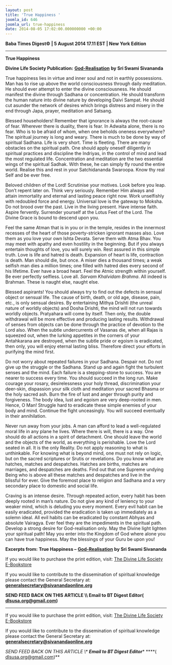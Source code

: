 ```yaml
---
layout: post
title: 'True Happiness '
joomla_id: 646
joomla_url: true-happiness
date: 2014-08-05 17:02:00.000000000 +00:00
---
```

  




































**Baba Times Digest© | 5 August 2014 17.11 EST | New York Edition**

* * *

 **True Happiness**

**Divine Life Society Publication:** [**God-Realisation**](http://www.dlshq.org/discourse/aug2014.htm) **by Sri Swami Sivananda**

True happiness lies in virtue and inner soul and not in earthly possessions. Man has to rise up above the world consciousness through daily meditation. He should ever attempt to enter the divine consciousness. He should manifest the divine through Sadhana or concentration. He should transform the human nature into divine nature by developing Daivi Sampat. He should cut asunder the network of desires which brings distress and misery in the end through Japa, prayer, meditation and Satsang.

Blessed householders! Remember that ignorance is always the root-cause of fear. Wherever there is duality, there is fear. In Adwaita alone, there is no fear. Who is to be afraid of whom, when one beholds oneness everywhere? The spiritual journey is long and weary. There is much to be done by way of spiritual Sadhana. Life is very short. Time is fleeting. There are many obstacles on the spiritual path. One should apply oneself diligently in spiritual practices and discipline the Indriyas, in the control of mind and lead the most regulated life. Concentration and meditation are the two essential wings of the spiritual Sadhak. With these, he can simply fly round the entire world. Realise this and rest in your Satchidananda Swaroopa. Know thy real Self and be ever free.

Beloved children of the Lord! Scrutinise your motives. Look before you leap. Don’t repent later on. Think very seriously. Remember Him always and attain immortality and eternal and lasting peace right now. Work unselfishly with redoubled force and energy. Universal love is the gateway to Moksha. Do not brood over the past. Live in the living present. Have intense faith. Aspire fervently. Surrender yourself at the Lotus Feet of the Lord. The Divine Grace is bound to descend upon you.

Feel the same Atman that is in you or in the temple, resides in the innermost recesses of the heart of those poverty-stricken ignorant masses also. Love them as you love your own Ishta Devata. Serve them with Atma Bhav. You may meet with apathy and even hostility in the beginning. But if you always entertain thoughts of love, you will surely win. Rest assured in this simple truth. Love is life and hatred is death. Expansion of heart is life, contraction is death. Man should die, but once. A miser dies a thousand times; a weak selfish man dies a million times; one filled with hatred dies every second of his lifetime. Ever have a broad heart. Feel the Atmic strength within yourself. Be ever perfectly selfless. Love all. _Sarvam Khalvidam Brahma_. All indeed is Brahman. These is naught else, naught else.

Blessed aspirants! You should always try to find out the defects in sensual object or sensual life. The cause of birth, death, or old age, disease, pain, etc., is only sensual desires. By entertaining Mithya Drishti (the unreal nature of worldly objects) and Dosha Drishti, the mind will not run towards worldly objects. Pratyahara will come by itself. Then only, the double withdrawal will be more effective and producing lasting results. Withdrawal of senses from objects can be done through the practice of devotion to the Lord also. When the subtle undercurrents of Vasanas die, when all Rajas is squeezed out, when the lurking appetites in the corners of your Antahkarana are destroyed, when the subtle pride or egoism is eradicated, then only, you will enjoy eternal lasting bliss. Therefore direct your efforts in purifying the mind first.

Do not worry about repeated failures in your Sadhana. Despair not. Do not give up the struggle or the Sadhana. Stand up and again fight the turbulent senses and the mind. Each failure is a stepping-stone to success. You are nearer to success every time. You should succeed in the long run. Make courage your rosary, desirelessness your holy thread, discrimination your deer-skin, dispassion your silk cloth and meditation your sacred Bhasma or the holy sacred ash. Burn the fire of lust and anger through purity and forgiveness. The body idea, lust and egoism are very deep-rooted in men. Hence, O Man! Struggle hard to eradicate these simple enemies of your body and mind. Continue the fight unceasingly. You will succeed eventually in their annihilation.

Never run away from your jobs. A man can afford to lead a well-regulated moral life in any plane he lives. Where there is will, there is a way. One should do all actions in a spirit of detachment. One should leave the world and the objects of the world, as everything is perishable. Love the Lord seated in all. It is the only Reality. Do not apply reasoning to what is unthinkable. For knowing what is beyond mind, one must not rely on logic, but on the sacred scriptures or Srutis or revelations. Do you know what are hatches, matches and despatches. Hatches are births, matches are marriages, and despatches are deaths. Find out that one Supreme undying Being who is above all these matches and despatches and live in the blissful for ever. Give the foremost place to religion and Sadhana and a very secondary place to domestic and social life.

Craving is an intense desire. Through repeated action, every habit has been deeply rooted in man’s nature. Do not give any kind of leniency to your weaker mind, which is deluding you every moment. Every evil habit can be easily eradicated, provided the eradication is taken up immediately as a solemn ideal. All evil habits can be eradicated by constant Abhyas and absolute Vairagya. Ever feel they are the impediments in the spiritual path. Develop a strong desire for God-realisation only. May the Divine light lighten your spiritual path! May you enter into the Kingdom of God where alone you can have true happiness. May the blessings of your Guru be upon you!  

**Excerpts from:**  **True Happiness –** [**God-Realisation**](http://www.dlshq.org/discourse/aug2014.htm) **by Sri Swami Sivananda**

If you would like to purchase the print edition, visit: [The Divine Life Society E-Bookstore](http://www.dlshq.org/download/download.htm)

If you would like to contribute to the dissemination of spiritual knowledge please contact the General Secretary at: [](mailto:%20%3Cscript%20type=%27text/javascript%27%3E%20%3C%21--%20var%20prefix%20=%20%27ma%27%20+%20%27il%27%20+%20%27to%27;%20var%20path%20=%20%27hr%27%20+%20%27ef%27%20+%20%27=%27;%20var%20addy57016%20=%20%27generalsecretary%27%20+%20%27@%27;%20addy57016%20=%20addy57016%20+%20%27sivanandaonline%27%20+%20%27.%27%20+%20%27org%27;%20document.write%28%27%3Ca%20%27%20+%20path%20+%20%27%5C%27%27%20+%20prefix%20+%20%27:%27%20+%20addy57016%20+%20%27%5C%27%3E%27%29;%20document.write%28addy57016%29;%20document.write%28%27%3C%5C/a%3E%27%29;%20//--%3E%5Cn%20%3C/script%3E%3Cscript%20type=%27text/javascript%27%3E%20%3C%21--%20document.write%28%27%3Cspan%20style=%5C%27display:%20none;%5C%27%3E%27%29;%20//--%3E%20%3C/script%3EThis%20email%20address%20is%20being%20protected%20from%20spambots.%20You%20need%20JavaScript%20enabled%20to%20view%20it.%20%3Cscript%20type=%27text/javascript%27%3E%20%3C%21--%20document.write%28%27%3C/%27%29;%20document.write%28%27span%3E%27%29;%20//--%3E%20%3C/script%3E?subject=Contribution%20to%20Dissemination%20of%20Spiritual%20Knowledge)**[generalsecretary@sivanandaonline.org](mailto:generalsecretary@sivanandaonline.org)**

**SEND FEED BACK ON THIS ARTICLE \\\ Email to BT Digest Editor[](mailto:%20%3Cscript%20type=%27text/javascript%27%3E%20%3C%21--%20var%20prefix%20=%20%27ma%27%20+%20%27il%27%20+%20%27to%27;%20var%20path%20=%20%27hr%27%20+%20%27ef%27%20+%20%27=%27;%20var%20addy72654%20=%20%27dlsusa.org%27%20+%20%27@%27;%20addy72654%20=%20addy72654%20+%20%27gmail%27%20+%20%27.%27%20+%20%27com%27;%20document.write%28%27%3Ca%20%27%20+%20path%20+%20%27%5C%27%27%20+%20prefix%20+%20%27:%27%20+%20addy72654%20+%20%27%5C%27%3E%27%29;%20document.write%28addy72654%29;%20document.write%28%27%3C%5C/a%3E%27%29;%20//--%3E%5Cn%20%3C/script%3E%3Cscript%20type=%27text/javascript%27%3E%20%3C%21--%20document.write%28%27%3Cspan%20style=%5C%27display:%20none;%5C%27%3E%27%29;%20//--%3E%20%3C/script%3EThis%20email%20address%20is%20being%20protected%20from%20spambots.%20You%20need%20JavaScript%20enabled%20to%20view%20it.%20%3Cscript%20type=%27text/javascript%27%3E%20%3C%21--%20document.write%28%27%3C/%27%29;%20document.write%28%27span%3E%27%29;%20//--%3E%20%3C/script%3E?subject=DLS%20Posts)( [dlsusa.org@gmail.com](mailto:dlsusa.org@gmail.com))**



* * *



  

If you would like to purchase the print edition, visit: [The Divine Life Society E-Bookstore](http://www.dlshq.org/download/download.htm)

If you would like to contribute to the dissemination of spiritual knowledge please contact the General Secretary at: **[generalsecretary@sivanandaonline.org](mailto:generalsecretary@sivanandaonline.org)**

**SEND FEED BACK ON THIS ARTICLE \\\**  **Email to BT Digest Editor**** [](mailto:%20%3Cscript%20type=%27text/javascript%27%3E%20%3C%21--%20var%20prefix%20=%20%27ma%27%20+%20%27il%27%20+%20%27to%27;%20var%20path%20=%20%27hr%27%20+%20%27ef%27%20+%20%27=%27;%20var%20addy72654%20=%20%27dlsusa.org%27%20+%20%27@%27;%20addy72654%20=%20addy72654%20+%20%27gmail%27%20+%20%27.%27%20+%20%27com%27;%20document.write%28%27%3Ca%20%27%20+%20path%20+%20%27%5C%27%27%20+%20prefix%20+%20%27:%27%20+%20addy72654%20+%20%27%5C%27%3E%27%29;%20document.write%28addy72654%29;%20document.write%28%27%3C%5C/a%3E%27%29;%20//--%3E%5Cn%20%3C/script%3E%3Cscript%20type=%27text/javascript%27%3E%20%3C%21--%20document.write%28%27%3Cspan%20style=%5C%27display:%20none;%5C%27%3E%27%29;%20//--%3E%20%3C/script%3EThis%20email%20address%20is%20being%20protected%20from%20spambots.%20You%20need%20JavaScript%20enabled%20to%20view%20it.%20%3Cscript%20type=%27text/javascript%27%3E%20%3C%21--%20document.write%28%27%3C/%27%29;%20document.write%28%27span%3E%27%29;%20//--%3E%20%3C/script%3E?subject=DLS%20Posts)****( [dlsusa.org@gmail.com](mailto:dlsusa.org@gmail.com))**  
